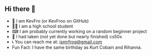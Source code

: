 ## Hi there 👋
- 🥸 I am KevFro (or KevFroo on GitHub)
- 👨‍🎓 I am a high school student
- ⌨ I am probably currently working on a random beginner project
- 🤯 I had taken (not yet done but nearly finished) cs50x
- 📞 You can reach me at: ismrfrog@gmail.com
- Fun Fact: I have the same birthday as Kurt Cobain and Rihanna.
  
<!--
**KevFroo/kevfroo** is a ✨ _special_ ✨ repository because its `README.md` (this file) appears on your GitHub profile.

Here are some ideas to get you started:

- 🔭 I’m currently working on ...
- 🌱 I’m currently learning ...
- 👯 I’m looking to collaborate on ...
- 🤔 I’m looking for help with ...
- 💬 Ask me about ...
- 📫 How to reach me: ...
- 😄 Pronouns: ...
- ⚡ Fun fact: ...
-->
